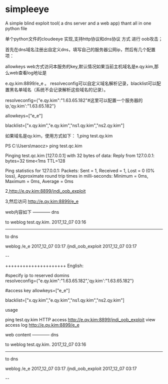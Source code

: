 # simpleeye
A  simple blind exploit tool( a dns server and a web app)  thant all in one python file


单个python文件的cloudeeye 实现,支持http协议和dns协议 方式 进行 oob攻击；

首先在dns域名注册出自定义dns，填写自己的服务器公网ip，然后有几个配置项：

allowkeys web方式访问本服务的key,默认情况如果当前主机域名是e.qy.kim,那么web查看log地址是

e.qy.kim:8899/e_e  。  resolveconfig可以自定义域名解析记录，blacklist可以配置黑名单域名（系统不会记录解析这些域名的记录）。


resolveconfig={"e.qy.kim":"1.63.65.182"#这里可以配置一个服务器的ip,'qy.kim':"1.63.65.182"}

allowkeys=["e_e"]

blacklist=["x.qy.kim","e.qy.kim","ns1.qy.kim","ns2.qy.kim"]



如果域名是qy.kim，使用方式如下：
1,ping test.qy.kim

PS C:\Users\maocz> ping test.qc.kim

Pinging test.qc.kim [127.0.0.1] with 32 bytes of data:
Reply from 127.0.0.1: bytes=32 time<1ms TTL=128

Ping statistics for 127.0.0.1:
    Packets: Sent = 1, Received = 1, Lost = 0 (0% loss),
Approximate round trip times in milli-seconds:
    Minimum = 0ms, Maximum = 0ms, Average = 0ms
	
	
2,http://e.qy.kim:8899/jndi_oob_exploit



3,然后访问 http://e.qy.kim:8899/e_e 

web内容如下
————
dns

to weblog
test.qy.kim. 2017_12_07 03:16
**************************************************
to dns

weblog
/e_e 2017_12_07 03:17
/jndi_oob_exploit 2017_12_07 03:17

--


+++++++++++++++++++++
English:

#specify ip to  reserved  domins  
resolveconfig={"e.qy.kim":"1.63.65.182",'qy.kim':"1.63.65.182"}

#access key
allowkeys=["e_e"]

blacklist=["x.qy.kim","e.qy.kim","ns1.qy.kim","ns2.qy.kim"]





usage  

ping test.qy.kim
HTTP access   http://e.qy.kim:8899/jndi_oob_exploit
view access log http://e.qy.kim:8899/e_e 

web content
————
dns

to weblog
test.qy.kim. 2017_12_07 03:16
**************************************************
to dns

weblog
/e_e 2017_12_07 03:17
/jndi_oob_exploit 2017_12_07 03:17

--
